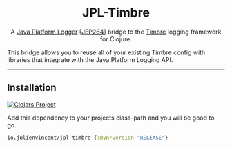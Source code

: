 <div align="center">
  <h1>JPL-Timbre</h1>
</div>

<div align="center">
  <p>
    A <a href="https://docs.oracle.com/en/java/javase/21/docs/api/java.base/java/lang/System.Logger.html">Java Platform Logger</a> 
    [<a href="https://openjdk.org/jeps/264">JEP264</a>] bridge to the <a href="https://github.com/taoensso/timbre">Timbre</a> 
    logging framework for Clojure.
  </p>
</div>

This bridge allows you to reuse all of your existing Timbre config with libraries that integrate with the Java Platform
Logging API.

---

## Installation

[![Clojars Project](https://img.shields.io/clojars/v/io.julienvincent/jpl-timbre.svg)](https://clojars.org/io.julienvincent/jpl-timbre)

Add this dependency to your projects class-path and you will be good to go.

```clojure
io.julienvincent/jpl-timbre {:mvn/version "RELEASE"}
```
